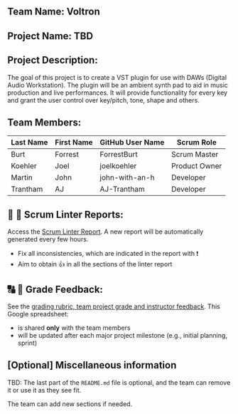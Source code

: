## Team Name: Voltron

## Project Name: TBD

## Project Description:
The goal of this project is to create a VST plugin for use with DAWs (Digital Audio Workstation). The plugin will be an ambient synth pad to aid in music production and live performances. It will provide functionality for every key and grant the user control over key/pitch, tone, shape and others. 

## Team Members:

Last Name       | First Name      | GitHub User Name     | Scrum Role
--------------- | --------------- | -------------------- | ---------------
Burt            | Forrest         | ForrestBurt          | Scrum Master
Koehler         | Joel            | joelkoehler          | Product Owner
Martin          | John            | john-with-an-h       | Developer
Trantham        | AJ              | AJ-Trantham          | Developer

## :eyes: :memo: Scrum Linter Reports:
Access the [Scrum Linter Report](http://cs.boisestate.edu/~bdit/ScrumLinter/CS471F20ScrumLinterReports/CS471-F20-Team9_S1PbT3y0k3GJxjCc7CxaVcDVplENPKlh1OLQLtrX/). A new report will be automatically generated every few hours.
- Fix all inconsistencies, which are indicated in the report with :heavy_exclamation_mark:
- Aim to obtain :thumbsup: in all the sections of the linter report

## :capital_abcd: :mega: Grade Feedback:
See the [grading rubric, team project grade and instructor feedback](https://docs.google.com/spreadsheets/d/1bwT13Y_9k2QZnB1DQiKfbsCJMycpafwSJoPd8uz1z4A/edit?usp=sharing). This Google spreadsheet:
- is shared **only** with the team members
- will be updated after each major project milestone (e.g., initial planning, sprint)

## [Optional] Miscellaneous information
TBD: The last part of the `README.md` file is optional, and the team can remove it or use it as they see fit.

The team can add new sections if needed.
